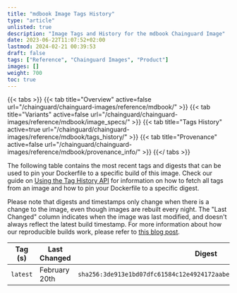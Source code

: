 ```yaml
---
title: "mdbook Image Tags History"
type: "article"
unlisted: true
description: "Image Tags and History for the mdbook Chainguard Image"
date: 2023-06-22T11:07:52+02:00
lastmod: 2024-02-21 00:39:53
draft: false
tags: ["Reference", "Chainguard Images", "Product"]
images: []
weight: 700
toc: true
---
```


{{< tabs >}}
{{< tab title="Overview" active=false url="/chainguard/chainguard-images/reference/mdbook/" >}}
{{< tab title="Variants" active=false url="/chainguard/chainguard-images/reference/mdbook/image_specs/" >}}
{{< tab title="Tags History" active=true url="/chainguard/chainguard-images/reference/mdbook/tags_history/" >}}
{{< tab title="Provenance" active=false url="/chainguard/chainguard-images/reference/mdbook/provenance_info/" >}}
{{</ tabs >}}

The following table contains the most recent tags and digests that can be used to pin your Dockerfile to a specific build of this image. Check our guide on [Using the Tag History API](/chainguard/chainguard-images/using-the-tag-history-api/) for information on how to fetch all tags from an image and how to pin your Dockerfile to a specific digest.

Please note that digests and timestamps only change when there is a change to the image, even though images are rebuilt every night. The "Last Changed" column indicates when the image was last modified, and doesn't always reflect the latest build timestamp. For more information about how our reproducible builds work, please refer to [this blog post](https://www.chainguard.dev/unchained/reproducing-chainguards-reproducible-image-builds).

| Tag (s)   | Last Changed  | Digest                                                                    |
|-----------|---------------|---------------------------------------------------------------------------|
|  `latest` | February 20th | `sha256:3de913e1bd07dfc61584c12e4924172aabe8e847a70c98e56f02c6e0e2111e69` |

